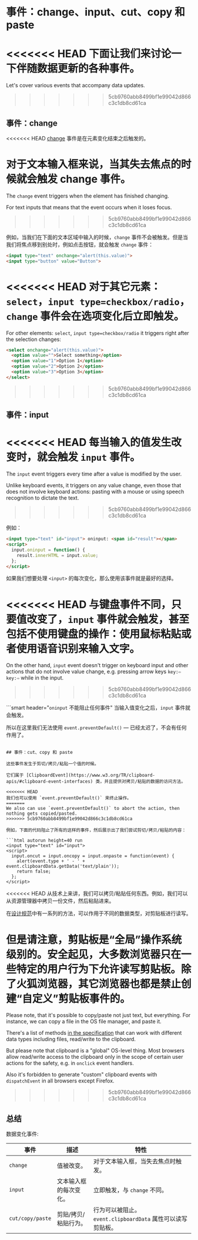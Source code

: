 # 事件：change、input、cut、copy 和 paste

<<<<<<< HEAD
下面让我们来讨论一下伴随数据更新的各种事件。
=======
Let's cover various events that accompany data updates.
>>>>>>> 5cb9760abb8499bf1e99042d866c3c1db8cd61ca

## 事件：change

<<<<<<< HEAD
[change](http://www.w3.org/TR/html5/forms.html#event-input-change) 事件是在元素变化结束之后触发的。

对于文本输入框来说，当其失去焦点的时候就会触发 change 事件。
=======
The `change` event triggers when the element has finished changing.

For text inputs that means that the event occurs when it loses focus.
>>>>>>> 5cb9760abb8499bf1e99042d866c3c1db8cd61ca

例如，当我们在下面的文本区域中输入的时候，`change` 事件不会被触发。但是当我们将焦点移到别处时，例如点击按钮，就会触发 `change` 事件：

```html autorun height=40 run
<input type="text" onchange="alert(this.value)">
<input type="button" value="Button">
```

<<<<<<< HEAD
对于其它元素：`select`，`input type=checkbox/radio`，`change` 事件会在选项变化后立即触发。
=======
For other elements: `select`, `input type=checkbox/radio` it triggers right after the selection changes:

```html autorun height=40 run
<select onchange="alert(this.value)">
  <option value="">Select something</option>
  <option value="1">Option 1</option>
  <option value="2">Option 2</option>
  <option value="3">Option 3</option>
</select>
```

>>>>>>> 5cb9760abb8499bf1e99042d866c3c1db8cd61ca

## 事件：input

<<<<<<< HEAD
每当输入的值发生改变时，就会触发 `input` 事件。
=======
The `input` event triggers every time after a value is modified by the user.

Unlike keyboard events, it triggers on any value change, even those that does not involve keyboard actions: pasting with a mouse or using speech recognition to dictate the text.
>>>>>>> 5cb9760abb8499bf1e99042d866c3c1db8cd61ca

例如：

```html autorun height=40 run
<input type="text" id="input"> oninput: <span id="result"></span>
<script>
  input.oninput = function() {
    result.innerHTML = input.value;
  };
</script>
```

如果我们想要处理 `<input>` 的每次变化，那么使用该事件就是最好的选择。

<<<<<<< HEAD
与键盘事件不同，只要值改变了，`input` 事件就会触发，甚至包括不使用键盘的操作：使用鼠标粘贴或者使用语音识别来输入文字。
=======
On the other hand, `input` event doesn't trigger on keyboard input and other actions that do not involve value change, e.g. pressing arrow keys `key:⇦` `key:⇨` while in the input.
>>>>>>> 5cb9760abb8499bf1e99042d866c3c1db8cd61ca

```smart header="`oninput` 不能阻止任何事件"
当输入值变化之后，`input` 事件就会触发。

所以在这里我们无法使用 `event.preventDefault()` — 已经太迟了，不会有任何作用了。
```

## 事件：cut、copy 和 paste

这些事件发生于剪切/拷贝/粘贴一个值的时候。

它们属于 [ClipboardEvent](https://www.w3.org/TR/clipboard-apis/#clipboard-event-interfaces) 类，并且提供对拷贝/粘贴的数据的访问方法。

<<<<<<< HEAD
我们也可以使用 `event.preventDefault()` 来终止操作。
=======
We also can use `event.preventDefault()` to abort the action, then nothing gets copied/pasted.
>>>>>>> 5cb9760abb8499bf1e99042d866c3c1db8cd61ca

例如，下面的代码阻止了所有的这样的事件，然后展示出了我们尝试剪切/拷贝/粘贴的内容：

```html autorun height=40 run
<input type="text" id="input">
<script>
  input.oncut = input.oncopy = input.onpaste = function(event) {
    alert(event.type + ' - ' + event.clipboardData.getData('text/plain'));
    return false;
  };
</script>
```

<<<<<<< HEAD
从技术上来讲，我们可以拷贝/粘贴任何东西。例如，我们可以从资源管理器中拷贝一份文件，然后粘贴进来。

在[设计规范](https://www.w3.org/TR/clipboard-apis/#dfn-datatransfer)中有一系列的方法，可以作用于不同的数据类型，对剪贴板进行读写。

但是请注意，剪贴板是“全局”操作系统级别的。安全起见，大多数浏览器只在一些特定的用户行为下允许读写剪贴板。除了火狐浏览器，其它浏览器也都是禁止创建“自定义”剪贴板事件的。
=======
Please note, that it's possible to copy/paste not just text, but everything. For instance, we can copy a file in the OS file manager, and paste it.

There's a list of methods [in the specification](https://www.w3.org/TR/clipboard-apis/#dfn-datatransfer) that can work with different data types including files, read/write to the clipboard.

But please note that clipboard is a "global" OS-level thing. Most browsers allow read/write access to the clipboard only in the scope of certain user actions for the safety, e.g. in `onclick` event handlers.

Also it's forbidden to generate "custom" clipboard events with `dispatchEvent` in all browsers except Firefox.
>>>>>>> 5cb9760abb8499bf1e99042d866c3c1db8cd61ca

## 总结

数据变化事件:

| 事件 | 描述 | 特性 |
|---------|----------|-------------|
| `change`| 值被改变。 | 对于文本输入框，当失去焦点时触发。 |
| `input` | 文本输入框的每次变化。 | 立即触发，与 `change` 不同。 |
| `cut/copy/paste` | 剪贴/拷贝/粘贴行为。 | 行为可以被阻止。`event.clipboardData` 属性可以读写剪贴板。 |

